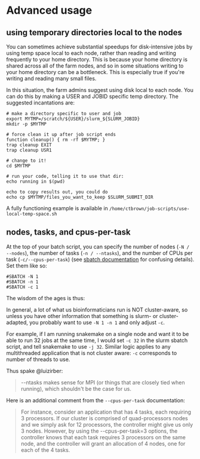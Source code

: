 # Advanced usage

## using temporary directories local to the nodes

You can sometimes achieve substantial speedups for disk-intensive jobs
by using temp space local to each node, rather than reading and
writing frequently to your home directory. This is because your home
directory is shared across all of the farm nodes, and so in some
situations writing to your home directory can be a bottleneck.  This is
especially true if you're writing and reading many small files.

In this situation, the farm admins suggest using disk local to each node.
You can do this by making a USER and JOBID specific temp directory.
The suggested incantations are:

```
# make a directory specific to user and job
export MYTMP=/scratch/${USER}/slurm_${SLURM_JOBID}
mkdir -p $MYTMP

# force clean it up after job script ends
function cleanup() { rm -rf $MYTMP; }
trap cleanup EXIT
trap cleanup USR1

# change to it!
cd $MYTMP

# run your code, telling it to use that dir:
echo running in $(pwd)

echo to copy results out, you could do
echo cp $MYTMP/files_you_want_to_keep $SLURM_SUBMIT_DIR
```

A fully functioning example is available in
`/home/ctbrown/job-scripts/use-local-temp-space.sh`

## nodes, tasks, and cpus-per-task

At the top of your batch script, you can specify the number of nodes
(`-N / --nodes`), the number of tasks (`-n / --ntasks`), and the
number of CPUs per task (`-c/--cpus-per-task`) (see
[sbatch documentation](https://slurm.schedmd.com/sbatch.html) for
confusing details). Set them like so:

```
#SBATCH -N 1
#SBATCH -n 1
#SBATCH -c 1
```

The wisdom of the ages is thus:

In general, a lot of what us bioinformaticians run is NOT cluster-aware,
so unless you have other information that something is slurm- or cluster-
adapted, you probably want to use `-N 1 -n 1` and only adjust `-c`.

For example, if I am running snakemake on a single node and want it to
be able to run 32 jobs at the same time, I would set `-c 32` in the slurm
sbatch script, and tell snakemake to use `-j 32`. Similar logic applies
to any multithreaded application that is not cluster aware: `-c` corresponds
to number of threads to use.

Thus spake @luizirber:
> --ntasks makes sense for MPI (or things that are closely tied when
>  running), which shouldn't be the case for us.

Here is an additional comment from the `--cpus-per-task` documentation:

>For instance, consider an application that has 4 tasks, each
>requiring 3 processors. If our cluster is comprised of quad-processors
>nodes and we simply ask for 12 processors, the controller might give
>us only 3 nodes. However, by using the --cpus-per-task=3 options, the
>controller knows that each task requires 3 processors on the same
>node, and the controller will grant an allocation of 4 nodes, one for
>each of the 4 tasks.
